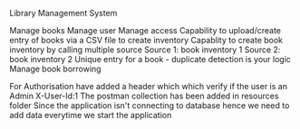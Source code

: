 Library Management System

Manage books
Manage user
Manage access
Capability to upload/create entry of books via a CSV file to create inventory
Capablity to create book inventory by calling multiple source
			Source 1: book inventory 1
			Source 2: book inventory 2
Unique entry for a book - duplicate detection is your logic		
Manage book borrowing

For Authorisation have added a header which which verify if the user is an Admin
X-User-Id:1
The postman collection has been added in resources folder
Since the application isn't connecting to database hence we need to add data everytime we start the application
